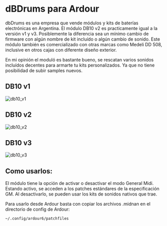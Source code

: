 # dBDrums para Ardour

dbDrums es una empresa que vende módulos y kits de baterías electrónicas en Argentina. El módulo DB10 v2 es practicamente igual a la versión v1 y v3. Posiblemente la diferencia sea un mínimo cambio de firmware con algún nombre de kit incluído o algún cambio de sonido.
Este módulo también es comercializado con otras marcas como Medeli DD 508, inclusive en otros cajas con diferente diseño exterior.

En mi opinión el moduló es bastante bueno, se rescatan varios sonidos incluídos decentes para armarte tu kits personalizados. Ya que no tiene posibilidad de subir samples nuevos.

## DB10 v1


![db10_v1](https://user-images.githubusercontent.com/95441/142791703-4aef0722-ba19-42be-b382-fb45d3830843.jpg)


## DB10 v2

![db10_v2](https://user-images.githubusercontent.com/95441/142791492-58f5cb29-b587-45a6-9ad1-081ebaebdc0f.jpg)


## DB10 v3

![db10_v3](https://user-images.githubusercontent.com/95441/142791730-0479aa06-ce86-4c3c-a5f1-572a6bbf6913.jpg)



## Como usarlos:

El módulo tiene la opción de activar o desactivar el modo General Midi. Estando activo, se acceden a los patches estándares de la especificación GM.
Al desactivarlo, se pueden usar los kits de sonidos nativos que trae.

Para usarlo desde Ardour basta con copiar los archivos .midnan en el directorio de config de Ardour:

```
~/.config/ardour6/patchfiles
```


